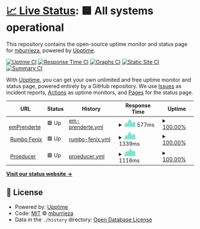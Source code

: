 # [📈 Live Status](https://mburrieza.github.io/upptime): <!--live status--> **🟩 All systems operational**

This repository contains the open-source uptime monitor and status page for [mburrieza](https://mburrieza.github.io/upptime), powered by [Upptime](https://github.com/upptime/upptime).

[![Uptime CI](https://github.com/mburrieza/upptime/workflows/Uptime%20CI/badge.svg)](https://github.com/mburrieza/upptime/actions?query=workflow%3A%22Uptime+CI%22)
[![Response Time CI](https://github.com/mburrieza/upptime/workflows/Response%20Time%20CI/badge.svg)](https://github.com/mburrieza/upptime/actions?query=workflow%3A%22Response+Time+CI%22)
[![Graphs CI](https://github.com/mburrieza/upptime/workflows/Graphs%20CI/badge.svg)](https://github.com/mburrieza/upptime/actions?query=workflow%3A%22Graphs+CI%22)
[![Static Site CI](https://github.com/mburrieza/upptime/workflows/Static%20Site%20CI/badge.svg)](https://github.com/mburrieza/upptime/actions?query=workflow%3A%22Static+Site+CI%22)
[![Summary CI](https://github.com/mburrieza/upptime/workflows/Summary%20CI/badge.svg)](https://github.com/mburrieza/upptime/actions?query=workflow%3A%22Summary+CI%22)

With [Upptime](https://upptime.js.org), you can get your own unlimited and free uptime monitor and status page, powered entirely by a GitHub repository. We use [Issues](https://github.com/mburrieza/upptime/issues) as incident reports, [Actions](https://github.com/mburrieza/upptime/actions) as uptime monitors, and [Pages](https://mburrieza.github.io/upptime) for the status page.

<!--start: status pages-->
<!-- This summary is generated by Upptime (https://github.com/upptime/upptime) -->
<!-- Do not edit this manually, your changes will be overwritten -->
<!-- prettier-ignore -->
| URL | Status | History | Response Time | Uptime |
| --- | ------ | ------- | ------------- | ------ |
| <img alt="" src="https://favicons.githubusercontent.com/www.emprenderte.com" height="13"> [emPrenderte](https://www.emprenderte.com) | 🟩 Up | [em-prenderte.yml](https://github.com/mburrieza/upptime/commits/HEAD/history/em-prenderte.yml) | <details><summary><img alt="Response time graph" src="./graphs/em-prenderte/response-time-week.png" height="20"> 577ms</summary><br><a href="https://mburrieza.github.io/upptime/history/em-prenderte"><img alt="Response time 513" src="https://img.shields.io/endpoint?url=https%3A%2F%2Fraw.githubusercontent.com%2Fmburrieza%2Fupptime%2FHEAD%2Fapi%2Fem-prenderte%2Fresponse-time.json"></a><br><a href="https://mburrieza.github.io/upptime/history/em-prenderte"><img alt="24-hour response time 429" src="https://img.shields.io/endpoint?url=https%3A%2F%2Fraw.githubusercontent.com%2Fmburrieza%2Fupptime%2FHEAD%2Fapi%2Fem-prenderte%2Fresponse-time-day.json"></a><br><a href="https://mburrieza.github.io/upptime/history/em-prenderte"><img alt="7-day response time 577" src="https://img.shields.io/endpoint?url=https%3A%2F%2Fraw.githubusercontent.com%2Fmburrieza%2Fupptime%2FHEAD%2Fapi%2Fem-prenderte%2Fresponse-time-week.json"></a><br><a href="https://mburrieza.github.io/upptime/history/em-prenderte"><img alt="30-day response time 517" src="https://img.shields.io/endpoint?url=https%3A%2F%2Fraw.githubusercontent.com%2Fmburrieza%2Fupptime%2FHEAD%2Fapi%2Fem-prenderte%2Fresponse-time-month.json"></a><br><a href="https://mburrieza.github.io/upptime/history/em-prenderte"><img alt="1-year response time 513" src="https://img.shields.io/endpoint?url=https%3A%2F%2Fraw.githubusercontent.com%2Fmburrieza%2Fupptime%2FHEAD%2Fapi%2Fem-prenderte%2Fresponse-time-year.json"></a></details> | <details><summary><a href="https://mburrieza.github.io/upptime/history/em-prenderte">100.00%</a></summary><a href="https://mburrieza.github.io/upptime/history/em-prenderte"><img alt="All-time uptime 100.00%" src="https://img.shields.io/endpoint?url=https%3A%2F%2Fraw.githubusercontent.com%2Fmburrieza%2Fupptime%2FHEAD%2Fapi%2Fem-prenderte%2Fuptime.json"></a><br><a href="https://mburrieza.github.io/upptime/history/em-prenderte"><img alt="24-hour uptime 100.00%" src="https://img.shields.io/endpoint?url=https%3A%2F%2Fraw.githubusercontent.com%2Fmburrieza%2Fupptime%2FHEAD%2Fapi%2Fem-prenderte%2Fuptime-day.json"></a><br><a href="https://mburrieza.github.io/upptime/history/em-prenderte"><img alt="7-day uptime 100.00%" src="https://img.shields.io/endpoint?url=https%3A%2F%2Fraw.githubusercontent.com%2Fmburrieza%2Fupptime%2FHEAD%2Fapi%2Fem-prenderte%2Fuptime-week.json"></a><br><a href="https://mburrieza.github.io/upptime/history/em-prenderte"><img alt="30-day uptime 100.00%" src="https://img.shields.io/endpoint?url=https%3A%2F%2Fraw.githubusercontent.com%2Fmburrieza%2Fupptime%2FHEAD%2Fapi%2Fem-prenderte%2Fuptime-month.json"></a><br><a href="https://mburrieza.github.io/upptime/history/em-prenderte"><img alt="1-year uptime 100.00%" src="https://img.shields.io/endpoint?url=https%3A%2F%2Fraw.githubusercontent.com%2Fmburrieza%2Fupptime%2FHEAD%2Fapi%2Fem-prenderte%2Fuptime-year.json"></a></details>
| <img alt="" src="https://favicons.githubusercontent.com/rumbofenix.com" height="13"> [Rumbo Fenix](https://rumbofenix.com) | 🟩 Up | [rumbo-fenix.yml](https://github.com/mburrieza/upptime/commits/HEAD/history/rumbo-fenix.yml) | <details><summary><img alt="Response time graph" src="./graphs/rumbo-fenix/response-time-week.png" height="20"> 1339ms</summary><br><a href="https://mburrieza.github.io/upptime/history/rumbo-fenix"><img alt="Response time 1270" src="https://img.shields.io/endpoint?url=https%3A%2F%2Fraw.githubusercontent.com%2Fmburrieza%2Fupptime%2FHEAD%2Fapi%2Frumbo-fenix%2Fresponse-time.json"></a><br><a href="https://mburrieza.github.io/upptime/history/rumbo-fenix"><img alt="24-hour response time 1024" src="https://img.shields.io/endpoint?url=https%3A%2F%2Fraw.githubusercontent.com%2Fmburrieza%2Fupptime%2FHEAD%2Fapi%2Frumbo-fenix%2Fresponse-time-day.json"></a><br><a href="https://mburrieza.github.io/upptime/history/rumbo-fenix"><img alt="7-day response time 1339" src="https://img.shields.io/endpoint?url=https%3A%2F%2Fraw.githubusercontent.com%2Fmburrieza%2Fupptime%2FHEAD%2Fapi%2Frumbo-fenix%2Fresponse-time-week.json"></a><br><a href="https://mburrieza.github.io/upptime/history/rumbo-fenix"><img alt="30-day response time 1260" src="https://img.shields.io/endpoint?url=https%3A%2F%2Fraw.githubusercontent.com%2Fmburrieza%2Fupptime%2FHEAD%2Fapi%2Frumbo-fenix%2Fresponse-time-month.json"></a><br><a href="https://mburrieza.github.io/upptime/history/rumbo-fenix"><img alt="1-year response time 1270" src="https://img.shields.io/endpoint?url=https%3A%2F%2Fraw.githubusercontent.com%2Fmburrieza%2Fupptime%2FHEAD%2Fapi%2Frumbo-fenix%2Fresponse-time-year.json"></a></details> | <details><summary><a href="https://mburrieza.github.io/upptime/history/rumbo-fenix">100.00%</a></summary><a href="https://mburrieza.github.io/upptime/history/rumbo-fenix"><img alt="All-time uptime 100.00%" src="https://img.shields.io/endpoint?url=https%3A%2F%2Fraw.githubusercontent.com%2Fmburrieza%2Fupptime%2FHEAD%2Fapi%2Frumbo-fenix%2Fuptime.json"></a><br><a href="https://mburrieza.github.io/upptime/history/rumbo-fenix"><img alt="24-hour uptime 100.00%" src="https://img.shields.io/endpoint?url=https%3A%2F%2Fraw.githubusercontent.com%2Fmburrieza%2Fupptime%2FHEAD%2Fapi%2Frumbo-fenix%2Fuptime-day.json"></a><br><a href="https://mburrieza.github.io/upptime/history/rumbo-fenix"><img alt="7-day uptime 100.00%" src="https://img.shields.io/endpoint?url=https%3A%2F%2Fraw.githubusercontent.com%2Fmburrieza%2Fupptime%2FHEAD%2Fapi%2Frumbo-fenix%2Fuptime-week.json"></a><br><a href="https://mburrieza.github.io/upptime/history/rumbo-fenix"><img alt="30-day uptime 100.00%" src="https://img.shields.io/endpoint?url=https%3A%2F%2Fraw.githubusercontent.com%2Fmburrieza%2Fupptime%2FHEAD%2Fapi%2Frumbo-fenix%2Fuptime-month.json"></a><br><a href="https://mburrieza.github.io/upptime/history/rumbo-fenix"><img alt="1-year uptime 100.00%" src="https://img.shields.io/endpoint?url=https%3A%2F%2Fraw.githubusercontent.com%2Fmburrieza%2Fupptime%2FHEAD%2Fapi%2Frumbo-fenix%2Fuptime-year.json"></a></details>
| <img alt="" src="https://favicons.githubusercontent.com/www.proeducer.com" height="13"> [Proeducer](http://www.proeducer.com) | 🟩 Up | [proeducer.yml](https://github.com/mburrieza/upptime/commits/HEAD/history/proeducer.yml) | <details><summary><img alt="Response time graph" src="./graphs/proeducer/response-time-week.png" height="20"> 1116ms</summary><br><a href="https://mburrieza.github.io/upptime/history/proeducer"><img alt="Response time 1005" src="https://img.shields.io/endpoint?url=https%3A%2F%2Fraw.githubusercontent.com%2Fmburrieza%2Fupptime%2FHEAD%2Fapi%2Fproeducer%2Fresponse-time.json"></a><br><a href="https://mburrieza.github.io/upptime/history/proeducer"><img alt="24-hour response time 977" src="https://img.shields.io/endpoint?url=https%3A%2F%2Fraw.githubusercontent.com%2Fmburrieza%2Fupptime%2FHEAD%2Fapi%2Fproeducer%2Fresponse-time-day.json"></a><br><a href="https://mburrieza.github.io/upptime/history/proeducer"><img alt="7-day response time 1116" src="https://img.shields.io/endpoint?url=https%3A%2F%2Fraw.githubusercontent.com%2Fmburrieza%2Fupptime%2FHEAD%2Fapi%2Fproeducer%2Fresponse-time-week.json"></a><br><a href="https://mburrieza.github.io/upptime/history/proeducer"><img alt="30-day response time 987" src="https://img.shields.io/endpoint?url=https%3A%2F%2Fraw.githubusercontent.com%2Fmburrieza%2Fupptime%2FHEAD%2Fapi%2Fproeducer%2Fresponse-time-month.json"></a><br><a href="https://mburrieza.github.io/upptime/history/proeducer"><img alt="1-year response time 1005" src="https://img.shields.io/endpoint?url=https%3A%2F%2Fraw.githubusercontent.com%2Fmburrieza%2Fupptime%2FHEAD%2Fapi%2Fproeducer%2Fresponse-time-year.json"></a></details> | <details><summary><a href="https://mburrieza.github.io/upptime/history/proeducer">100.00%</a></summary><a href="https://mburrieza.github.io/upptime/history/proeducer"><img alt="All-time uptime 99.97%" src="https://img.shields.io/endpoint?url=https%3A%2F%2Fraw.githubusercontent.com%2Fmburrieza%2Fupptime%2FHEAD%2Fapi%2Fproeducer%2Fuptime.json"></a><br><a href="https://mburrieza.github.io/upptime/history/proeducer"><img alt="24-hour uptime 100.00%" src="https://img.shields.io/endpoint?url=https%3A%2F%2Fraw.githubusercontent.com%2Fmburrieza%2Fupptime%2FHEAD%2Fapi%2Fproeducer%2Fuptime-day.json"></a><br><a href="https://mburrieza.github.io/upptime/history/proeducer"><img alt="7-day uptime 100.00%" src="https://img.shields.io/endpoint?url=https%3A%2F%2Fraw.githubusercontent.com%2Fmburrieza%2Fupptime%2FHEAD%2Fapi%2Fproeducer%2Fuptime-week.json"></a><br><a href="https://mburrieza.github.io/upptime/history/proeducer"><img alt="30-day uptime 100.00%" src="https://img.shields.io/endpoint?url=https%3A%2F%2Fraw.githubusercontent.com%2Fmburrieza%2Fupptime%2FHEAD%2Fapi%2Fproeducer%2Fuptime-month.json"></a><br><a href="https://mburrieza.github.io/upptime/history/proeducer"><img alt="1-year uptime 99.97%" src="https://img.shields.io/endpoint?url=https%3A%2F%2Fraw.githubusercontent.com%2Fmburrieza%2Fupptime%2FHEAD%2Fapi%2Fproeducer%2Fuptime-year.json"></a></details>

<!--end: status pages-->

[**Visit our status website →**](https://mburrieza.github.io/upptime)

## 📄 License

- Powered by: [Upptime](https://github.com/upptime/upptime)
- Code: [MIT](./LICENSE) © [mburrieza](https://mburrieza.github.io/upptime)
- Data in the `./history` directory: [Open Database License](https://opendatacommons.org/licenses/odbl/1-0/)
